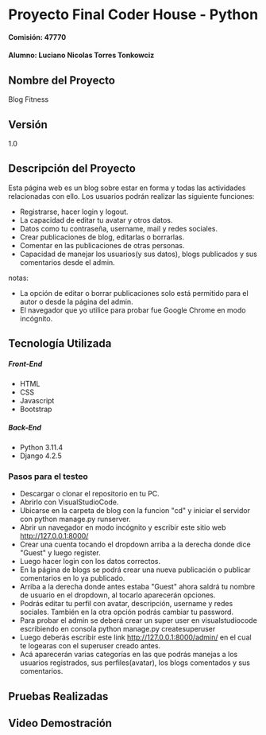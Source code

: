 # Proyecto Final Coder House - Python
#### Comisión: 47770
#### Alumno: Luciano Nicolas Torres Tonkowciz

## Nombre del Proyecto
Blog Fitness

## Versión
1.0

## Descripción del Proyecto

Esta página web es un blog sobre estar en forma y todas las actividades relacionadas con ello. 
Los usuarios podrán realizar las siguiente funciones:
- Registrarse, hacer login y logout.
- La capacidad de editar tu avatar y otros datos.
- Datos como tu contraseña, username, mail y redes sociales.
- Crear publicaciones de blog, editarlas o borrarlas.
- Comentar en las publicaciones de otras personas.
- Capacidad de manejar los usuarios(y sus datos), blogs publicados y sus comentarios desde el admin.

notas:
- La opción de editar o borrar publicaciones solo está permitido para el autor o desde la página del admin.
- El navegador que yo utilice para probar fue Google Chrome en modo incógnito.

## Tecnología Utilizada

##### Front-End
- HTML 
- CSS 
- Javascript 
- Bootstrap 

##### Back-End
- Python 3.11.4
- Django 4.2.5

### Pasos para el testeo
- Descargar o clonar el repositorio en tu PC.
- Abrirlo con VisualStudioCode.
- Ubicarse en la carpeta de blog con la funcion "cd" y iniciar el servidor con python manage.py runserver.
- Abrir un navegador en modo incógnito y escribir este sitio web http://127.0.0.1:8000/
- Crear una cuenta tocando el dropdown arriba a la derecha donde dice "Guest" y luego register.
- Luego hacer login con los datos correctos.
- En la página de blogs se podrá crear una nueva publicación o publicar comentarios en lo ya publicado.
- Arriba a la derecha donde antes estaba "Guest" ahora saldrá tu nombre de usuario en el dropdown, al tocarlo aparecerán opciones.
- Podrás editar tu perfil con avatar, descripción, username y redes sociales. También en la otra opción podrás cambiar tu password.
- Para probar el admin se deberá crear un super user en visualstudiocode escribiendo en consola python manage.py createsuperuser
- Luego deberás escribir este link http://127.0.0.1:8000/admin/ en el cual te logearas con el superuser creado antes.
- Acá aparecerán varias categorías en las que podrás manejas a los usuarios registrados, sus perfiles(avatar), los blogs comentados y sus comentarios.

## Pruebas Realizadas

## Video Demostración

